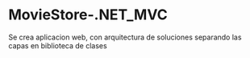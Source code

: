# MovieStore-.NET_MVC
Se crea aplicacion web, con arquitectura de soluciones separando las capas en biblioteca de clases
